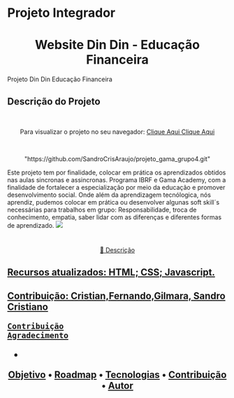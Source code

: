 # Projeto Integrador 

<h1 align="center">Website Din Din - Educação Financeira</h1>
Projeto Din Din Educação Financeira


## Descrição do Projeto
<br>
<p align="center"> Para visualizar o projeto no seu navegador:
 <a href="https:// https://user-images.githubusercontent.com/50848988/239696592-73c42717-4210-4226-86c4-7158a505e32c.gif/"> Clique Aqui <a/>
 <a href="https:// projeto-dindin.netlify.app/"> Clique Aqui <a/>
</p>
<br>
<p align="center">"https://github.com/SandroCrisAraujo/projeto_gama_grupo4.git"</p>
Este projeto tem por finalidade, colocar em prática os aprendizados obtidos nas aulas sincronas e assincronas. 
Programa IBRF e Gama Academy, com a finalidade de fortalecer a especialização por meio da educação e promover desenvolvimento social.
	 Onde além da aprendizagem tecnólogica, nós aprendiz, pudemos colocar em prática ou desenvolver algunas soft skill´s necessárias para trabalhos em  grupo:
	 Responsabilidade, troca de conhecimento, empatia, saber lidar com as diferenças e diferentes formas de aprendizado.
<img src="https://1drv.ms/i/s!ArGRlfRvBEWFiyx8-SEI9ho66Wtz?e=8hxAkq"/>
 
<h1 align="center">
    <a href="https://github.com/SandroCrisAraujo/projeto_gama_grupo4.git">
</h1>
<p align="center">🚀 Descrição</p>
<h2>Recursos atualizados:
		HTML;
		CSS;
		Javascript.
<h2>Contribuição:
Cristian,Fernando,Gilmara, Sandro Cristiano		
	
	Contribuição
	Agradecimento
	
* 

<p align="center">
 <a href="#Colocar em prática as aprendizagens em Aprendizado">Objetivo</a> •
 <a href="#roadmap">Roadmap</a> • 
 <a href="#HTML - CSS-Javascript- GIT">Tecnologias</a> • 
 <a href="#Sandro-Fernando- Cristian-Gilmara">Contribuição</a> • 
  <a href="#autor">Autor</a>
</p>









